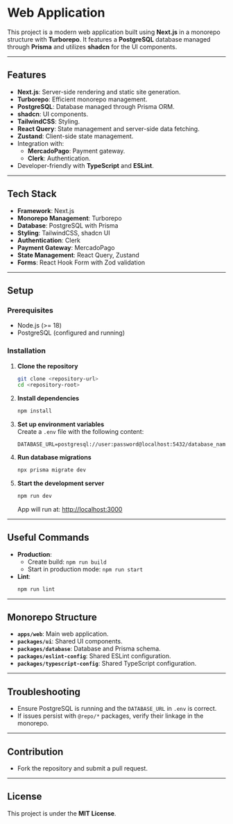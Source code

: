 # **Web Application**

This project is a modern web application built using **Next.js** in a monorepo structure with **Turborepo**. It features a **PostgreSQL** database managed through **Prisma** and utilizes **shadcn** for the UI components.

---

## **Features**
- **Next.js**: Server-side rendering and static site generation.
- **Turborepo**: Efficient monorepo management.
- **PostgreSQL**: Database managed through Prisma ORM.
- **shadcn**: UI components.
- **TailwindCSS**: Styling.
- **React Query**: State management and server-side data fetching.
- **Zustand**: Client-side state management.
- Integration with:
  - **MercadoPago**: Payment gateway.
  - **Clerk**: Authentication.
- Developer-friendly with **TypeScript** and **ESLint**.

---

## **Tech Stack**
- **Framework**: Next.js  
- **Monorepo Management**: Turborepo  
- **Database**: PostgreSQL with Prisma  
- **Styling**: TailwindCSS, shadcn UI  
- **Authentication**: Clerk  
- **Payment Gateway**: MercadoPago  
- **State Management**: React Query, Zustand  
- **Forms**: React Hook Form with Zod validation  

---

## **Setup**

### **Prerequisites**
- Node.js (>= 18)  
- PostgreSQL (configured and running)  

### **Installation**
1. **Clone the repository**  
   ```bash
   git clone <repository-url>
   cd <repository-root>
   ```

2. **Install dependencies**  
   ```bash
   npm install
   ```

3. **Set up environment variables**  
   Create a `.env` file with the following content:  
   ```
   DATABASE_URL=postgresql://user:password@localhost:5432/database_name
   ```

4. **Run database migrations**  
   ```bash
   npx prisma migrate dev
   ```

5. **Start the development server**  
   ```bash
   npm run dev
   ```  
   App will run at: [http://localhost:3000](http://localhost:3000)

---

## **Useful Commands**
- **Production**:  
  - Create build: `npm run build`  
  - Start in production mode: `npm run start`  
- **Lint**:  
  ```bash
  npm run lint
  ```

---

## **Monorepo Structure**
- **`apps/web`**: Main web application.  
- **`packages/ui`**: Shared UI components.  
- **`packages/database`**: Database and Prisma schema.  
- **`packages/eslint-config`**: Shared ESLint configuration.  
- **`packages/typescript-config`**: Shared TypeScript configuration.  

---

## **Troubleshooting**
- Ensure PostgreSQL is running and the `DATABASE_URL` in `.env` is correct.  
- If issues persist with `@repo/*` packages, verify their linkage in the monorepo.  

---

## **Contribution**
- Fork the repository and submit a pull request.  

---

## **License**
This project is under the **MIT License**.
